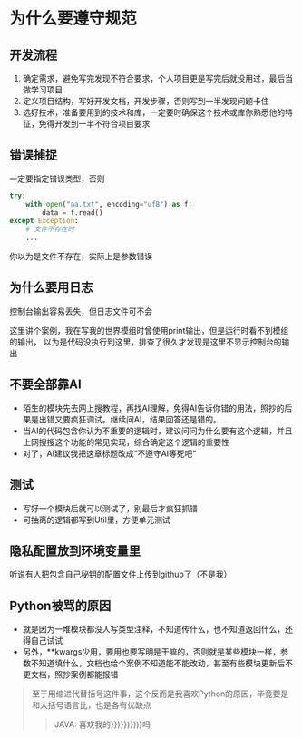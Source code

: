 # 为什么要遵守规范

## 开发流程
1. 确定需求，避免写完发现不符合要求，个人项目更是写完后就没用过，最后当做学习项目
2. 定义项目结构，写好开发文档，开发步骤，否则写到一半发现问题卡住  
3. 选好技术，准备要用到的技术和库，一定要时确保这个技术或库你熟悉他的特征，免得开发到一半不符合项目要求

## 错误捕捉
一定要指定错误类型，否则
```python
try:
    with open("aa.txt", encoding="uf8") as f:
        data = f.read()
except Exception:
    # 文件不存在时
    ...
```
你以为是文件不存在，实际上是参数错误

## 为什么要用日志
控制台输出容易丢失，但日志文件可不会  

这里讲个案例，我在写我的世界模组时曾使用print输出，但是运行时看不到模组的输出，
以为是代码没执行到这里，排查了很久才发现是这里不显示控制台的输出

## 不要全部靠AI
- 陌生的模块先去网上搜教程，再找AI理解，免得AI告诉你错的用法，照抄的后果是出错又要疯狂调试。继续问AI，结果回答还是错的。  
- 当AI的代码包含你认为不重要的逻辑时，建议问问为什么要有这个逻辑，并且上网搜搜这个功能的常见实现，综合确定这个逻辑的重要性
- 对了，AI建议我把这章标题改成“不遵守AI等死吧”

## 测试
- 写好一个模块后就可以测试了，别最后才疯狂抓错    
- 可抽离的逻辑都写到Util里，方便单元测试

## 隐私配置放到环境变量里
听说有人把包含自己秘钥的配置文件上传到github了（不是我）

## Python被骂的原因
- 就是因为一堆模块都没人写类型注释，不知道传什么，也不知道返回什么，还得自己试试  
- 另外，**kwargs少用，要用也要写明是干嘛的，否则就是某些模块一样，参数不知道填什么，文档也给个案例不知道能不能改动，甚至有些模块更新后不更文档，照抄案例都能报错

> 至于用缩进代替括号这件事，这个反而是我喜欢Python的原因，毕竟要是和大括号语言比，也是各有优缺点
> > JAVA: 喜欢我的}})}})}))}吗